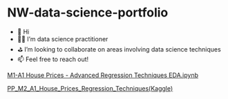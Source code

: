 # NW-data-science-portfolio

- 👋 Hi
- 🙏🏼 I’m data science practitioner
- ⛳️ I’m looking to collaborate on areas involving data science techniques
- 📫 Feel free to reach out!

[M1-A1 House Prices - Advanced Regression Techniques EDA.ipynb](https://colab.research.google.com/drive/15gZoX6gek1ErjuYgm6vF8TZGjLAU_DaK?usp=sharing)

[PP_M2_A1_House_Prices_Regression_Techniques(Kaggle)](https://colab.research.google.com/drive/1EteyFVJCDWSVW_qhP4iS02trHxQ6jAcb?usp=sharing)
